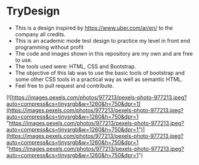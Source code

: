 # TryDesign

- This is a design inspired by https://www.uber.com/ar/en/ to the company all credits.
- This is an academic mode test design to practice my level in front end programming without profit
- The code and images shown in this repository are my own and are free to use.
- The tools used were: HTML, CSS and Bootstrap.
- The objective of this lab was to use the basic tools of bootstrap and some other CSS tools in a practical way as well as semantic HTML.
- Feel free to pull request and contribute.

[![https://images.pexels.com/photos/977213/pexels-photo-977213.jpeg?auto=compress&cs=tinysrgb&w=1260&h=750&dpr=1](https://images.pexels.com/photos/977213/pexels-photo-977213.jpeg?auto=compress&cs=tinysrgb&w=1260&h=750&dpr=1 "https://images.pexels.com/photos/977213/pexels-photo-977213.jpeg?auto=compress&cs=tinysrgb&w=1260&h=750&dpr=1")](https://images.pexels.com/photos/977213/pexels-photo-977213.jpeg?auto=compress&cs=tinysrgb&w=1260&h=750&dpr=1 "https://images.pexels.com/photos/977213/pexels-photo-977213.jpeg?auto=compress&cs=tinysrgb&w=1260&h=750&dpr=1")
